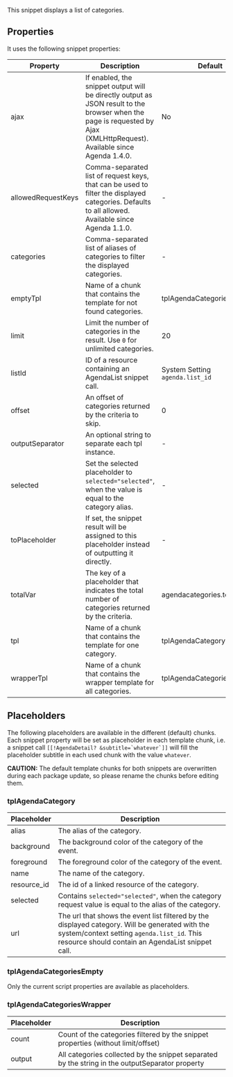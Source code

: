 This snippet displays a list of categories.

## Properties

It uses the following snippet properties:

| Property           | Description                                                                                                                                                             | Default                         |
|--------------------|-------------------------------------------------------------------------------------------------------------------------------------------------------------------------|---------------------------------|
| ajax               | If enabled, the snippet output will be directly output as JSON result to the browser when the page is requested by Ajax (XMLHttpRequest). Available since Agenda 1.4.0. | No                              |
| allowedRequestKeys | Comma-separated list of request keys, that can be used to filter the displayed categories. Defaults to all allowed. Available since Agenda 1.1.0.                       | -                               |
| categories         | Comma-separated list of aliases of categories to filter the displayed categories.                                                                                       | -                               |
| emptyTpl           | Name of a chunk that contains the template for not found categories.                                                                                                    | tplAgendaCategoriesEmpty        |
| limit              | Limit the number of categories in the result. Use `0` for unlimited categories.                                                                                         | 20                              |
| listId             | ID of a resource containing an AgendaList snippet call.                                                                                                                 | System Setting `agenda.list_id` |
| offset             | An offset of categories returned by the criteria to skip.                                                                                                               | 0                               |
| outputSeparator    | An optional string to separate each tpl instance.                                                                                                                       | -                               |
| selected           | Set the selected placeholder to `selected="selected"`, when the value is equal to the category alias.                                                                   | -                               |
| toPlaceholder      | If set, the snippet result will be assigned to this placeholder instead of outputting it directly.                                                                      | -                               |
| totalVar           | The key of a placeholder that indicates the total number of categories returned by the criteria.                                                                        | agendacategories.total          |
| tpl                | Name of a chunk that contains the template for one category.                                                                                                            | tplAgendaCategory               |
| wrapperTpl         | Name of a chunk that contains the wrapper template for all categories.                                                                                                  | tplAgendaCategoriesWrapper      |

## Placeholders

The following placeholders are available in the different (default) chunks. Each
snippet property will be set as placeholder in each template chunk, i.e. a
snippet call ```[[!AgendaDetail? &subtitle=`whatever`]]``` will fill the
placeholder subtitle in each used chunk with the value `whatever`.

**CAUTION:** The default template chunks for both snippets are overwritten
during each package update, so please rename the chunks before editing them.

### tplAgendaCategory

| Placeholder | Description                                                                                                                                                                                        |
|-------------|----------------------------------------------------------------------------------------------------------------------------------------------------------------------------------------------------|
| alias       | The alias of the category.                                                                                                                                                                         |
| background  | The background color of the category of the event.                                                                                                                                                 |
| foreground  | The foreground color of the category of the event.                                                                                                                                                 |
| name        | The name of the category.                                                                                                                                                                          |
| resource_id | The id of a linked resource of the category.                                                                                                                                                       |
| selected    | Contains `selected="selected"`, when the category request value is equal to the alias of the category.                                                                                             |
| url         | The url that shows the event list filtered by the displayed category. Will be generated with the system/context setting `agenda.list_id`. This resource should contain an AgendaList snippet call. |

### tplAgendaCategoriesEmpty

Only the current script properties are available as placeholders.

### tplAgendaCategoriesWrapper

| Placeholder | Description                                                                                     |
|-------------|-------------------------------------------------------------------------------------------------|
| count       | Count of the categories filtered by the snippet properties (without limit/offset)               |
| output      | All categories collected by the snippet separated by the string in the outputSeparator property |
